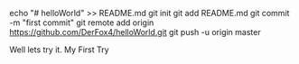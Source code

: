 echo "# helloWorld" >> README.md
git init
git add README.md
git commit -m "first commit"
git remote add origin https://github.com/DerFox4/helloWorld.git
git push -u origin master

Well lets try it.
My First Try

